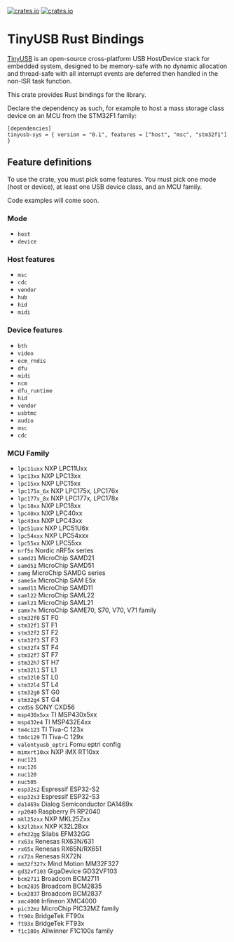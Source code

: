 [![crates.io](https://img.shields.io/crates/d/tinyusb-sys.svg)](https://crates.io/crates/tinyusb-sys)
[![crates.io](https://img.shields.io/crates/v/tinyusb-sys.svg)](https://crates.io/crates/tinyusb-sys)

TinyUSB Rust Bindings
=====================

[TinyUSB](https://github.com/hathach/tinyusb) is an open-source cross-platform
USB Host/Device stack for embedded system, designed to be memory-safe with no
dynamic allocation and thread-safe with all interrupt events are deferred then
handled in the non-ISR task function.

This crate provides Rust bindings for the library.

Declare the dependency as such, for example to host a mass storage class device
on an MCU from the STM32F1 family:

```
[dependencies]
tinyusb-sys = { version = "0.1", features = ["host", "msc", "stm32f1"] }
```

## Feature definitions

To use the crate, you must pick some features. You must pick one mode (host or
device), at least one USB device class, and an MCU family.

Code examples will come soon.

### Mode

* `host`
* `device`

### Host features

* `msc`
* `cdc`
* `vendor`
* `hub`
* `hid`
* `midi`

### Device features

* `bth`
* `video`
* `ecm_rndis`
* `dfu`
* `midi`
* `ncm`
* `dfu_runtime`
* `hid`
* `vendor`
* `usbtmc`
* `audio`
* `msc`
* `cdc`

### MCU Family

* `lpc11uxx`     NXP LPC11Uxx
* `lpc13xx`      NXP LPC13xx
* `lpc15xx`      NXP LPC15xx
* `lpc175x_6x`   NXP LPC175x, LPC176x
* `lpc177x_8x`   NXP LPC177x, LPC178x
* `lpc18xx`      NXP LPC18xx
* `lpc40xx`      NXP LPC40xx
* `lpc43xx`      NXP LPC43xx
* `lpc51uxx`     NXP LPC51U6x
* `lpc54xxx`     NXP LPC54xxx
* `lpc55xx`      NXP LPC55xx
* `nrf5x`        Nordic nRF5x series
* `samd21`       MicroChip SAMD21
* `samd51`       MicroChip SAMD51
* `samg`         MicroChip SAMDG series
* `same5x`       MicroChip SAM E5x
* `samd11`       MicroChip SAMD11
* `saml22`       MicroChip SAML22
* `saml21`       MicroChip SAML21
* `samx7x`       MicroChip SAME70, S70, V70, V71 family
* `stm32f0`      ST F0
* `stm32f1`      ST F1
* `stm32f2`      ST F2
* `stm32f3`      ST F3
* `stm32f4`      ST F4
* `stm32f7`      ST F7
* `stm32h7`      ST H7
* `stm32l1`      ST L1
* `stm32l0`      ST L0
* `stm32l4`      ST L4
* `stm32g0`      ST G0
* `stm32g4`      ST G4
* `cxd56`        SONY CXD56
* `msp430x5xx`   TI MSP430x5xx
* `msp432e4`     TI MSP432E4xx
* `tm4c123`      TI Tiva-C 123x
* `tm4c129`      TI Tiva-C 129x
* `valentyusb_eptri` Fomu eptri config
* `mimxrt10xx`   NXP iMX RT10xx
* `nuc121`
* `nuc126`
* `nuc120`
* `nuc505`
* `esp32s2`      Espressif ESP32-S2
* `esp32s3`      Espressif ESP32-S3
* `da1469x`      Dialog Semiconductor DA1469x
* `rp2040`       Raspberry Pi RP2040
* `mkl25zxx`     NXP MKL25Zxx
* `k32l2bxx`     NXP K32L2Bxx
* `efm32gg`      Silabs EFM32GG
* `rx63x`        Renesas RX63N/631
* `rx65x`        Renesas RX65N/RX651
* `rx72n`        Renesas RX72N
* `mm32f327x`    Mind Motion MM32F327
* `gd32vf103`    GigaDevice GD32VF103
* `bcm2711`      Broadcom BCM2711
* `bcm2835`      Broadcom BCM2835
* `bcm2837`      Broadcom BCM2837
* `xmc4000`      Infineon XMC4000
* `pic32mz`      MicroChip PIC32MZ family
* `ft90x`        BridgeTek FT90x
* `ft93x`        BridgeTek FT93x
* `f1c100s`      Allwinner F1C100s family
